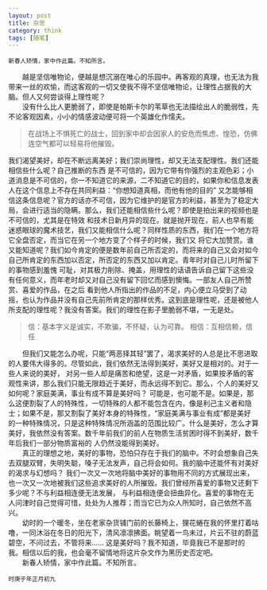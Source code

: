 ```yaml
---
layout: post
title: 杂思
category: think
tags: [随笔]
---
```



```
新春人矫情，家中作此篇。不知所言。
```

<!-- ![wall](https://gitee.com/atelier-icelf/gerenxiaocangku/raw/master/drive-wall.png) -->


　　越是坚信唯物论，便越是想沉溺在唯心的乐园中。再客观的真理，也无法为我带来一丝的欢愉，而这客观的一切又使我不得不坚信唯物论，让理性占据我的大脑。但人又何尝谈得上理性呢？  
　　没有什么比人更脆弱了，即使是帕斯卡尔的苇草也无法描绘出人的脆弱性，先不论客观因素，小小的情感波动便可将一个英雄化作懦夫。
> 在战场上不惧死亡的战士，回到家中却会因家人的安危而焦虑、惶恐，仿佛连空气都可以轻易将他摧毁。
> 

我们渴望美好，却在不断远离美好；我们崇尚理性，却又无法支配理性。我们还能相信些什么呢？自己推断的东西
是不可信的，因为它带有你强烈的主观色彩；小道消息是不可信的，你一不知道它的来源，二不知道它的目的，如果你和信息发表人在这个信息上不存在共同利益：“你想知道真相，而他有他的目的”
又怎能够相信这条信息呢？官方的话亦不可信，因为它维护的是官方的利益，甚至为了稳定大局，会进行适当的隐瞒。那么，我们还能相信些什么呢？即使是拍出来的视频也是不可信的，尤其是在特效
和技术日新月异的现在。就是抛开现在，前人也早有能迷惑眼球的魔术技艺，我们又能相信什么呢？同样性质的东西，我们在一个地方将它全盘否定，而当它在另一个地方变了个样子的时候，我们又
将它大加赞赏。谁又能知道呢？我们如今肯定的便是数年前自己所否定的，而将来的自己又会对如今自己所肯定的东西加以否定，所否定的东西又加以肯定。青年时对自己儿时所留下的事物感到羞愧
可耻，对其极力削除、掩盖，用理性的话语告诉自己留下这些没有任何意义，而年老时却又对自己没有留下回忆而感到懊悔。一部友人自己所赞赏、喜爱的作品，在之后
看到他人所指出的作品的不足，内心便立马受到了动摇，也认为作品并没有自己先前所肯定的那样优秀。这到底是理性呢，还是被他人所支配的理性呢？我没有答案。我们的理性在影子里脆弱不堪，一无是处。  

> 信：基本字义是诚实，不欺骗，不怀疑，认为可靠。
> 相信：互相信赖，信任
> 

  
　　但我们又能怎么办呢，只能“两恶择其轻”罢了，渴求美好的人总是比不思进取的人要伟大得多的。尽管如此，我们依然无法得到美好，美好又是相对的。对于一些人来说的美好，
对另一些人却是痛苦和绝望，这是一对矛盾，如果按矛盾的客观性来讲，那么我们只能无限趋近于美好，而永远得不到它。那么，个人的美好又如何呢？家庭美满，事业有成不算是美好吗？
可能是，也可能不是。如果是，那么这便割裂了人的特殊性，一切特殊的人都不能包含在内，像是利己主义者和隐士；如果不是，那又割裂了美好本身的特殊性，“家庭美满与事业有成”都是美好
的一种特殊情况，只是这种特殊情况所涵盖的范围比较广。什么是美好，怎么才算美好，我依然没有答案。数千年前我们的前人在物质生活贫困时得不到美好，数千年后我们一部分物质富裕的
人仍然没能得到美好。  
　　真正的理想之地，美好的事物，恐怕只存在于我们的脑中。不时会想象自己失去双腿双臂，失明失聪，嗓子无法发声，自己将会如何。我的脑中还能怀有对美好的渴求与幻想吗？
我们一次又一次地将脑中美好的事物用不同的方式展现出来，也一次又一次地被我们这些追求美好的人所摧毁。我们曾经所喜爱的事物又还剩下多少呢？不与利益相连便无法发展，
与利益相连便会扭曲异化。喜爱的事物在无人问津时自己觉得可惜，处处为人推荐；而当它已为众人所知时，自己依然不高兴。  
　　幼时的一个暖冬，坐在老家杂货铺门前的长藤椅上，狸花蜷在我的怀里打着咕噜，一同沐浴在冬日的阳光下，清风凛凛拂面。眺望着一鸟未过，片云不驻的蔚蓝碧空，不问过去，不管将来……
这是美好吗？我不知道，毕竟我已不是那时的我。相信以后的我，也会毫不留情地将这片杂文作为黑历史否定吧。  
　　新春人矫情，家中作此篇。不知所言。


```
时庚子年正月初九
```
